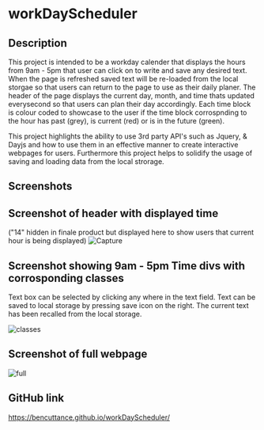 # workDayScheduler

## Description 

This project is intended to be a workday calender that displays the hours from 9am - 5pm that user can click on to write and save any desired text. When the page is refreshed saved text will be re-loaded from the local storgae so that users can return to the page to use as their daily planer. The header of the page displays the current day, month, and time thats updated everysecond so that users can plan their day accordingly. Each time block is colour coded to showcase to the user if the time block corrospnding to the hour has past (grey), is current (red) or is in the future (green).

This project highlights the ability to use 3rd party API's such as Jquery, & Dayjs and how to use them in an effective manner to create interactive webpages for users.
Furthermore this project helps to solidify the usage of saving and loading data from the local strorage. 

## Screenshots

## Screenshot of header with displayed time
("14" hidden in finale product but displayed here to show users that current hour is being displayed)
![Capture](https://user-images.githubusercontent.com/123234427/232262537-7363cf73-3b64-489c-9d6e-ad9c8da38b93.PNG)
## Screenshot showing 9am - 5pm Time divs with corrosponding classes 
Text box can be selected by clicking any where in the text field. Text can be saved to local storage by pressing save icon on the right. The current text has been recalled from the local storage.

![classes](https://user-images.githubusercontent.com/123234427/232262539-e7b247fc-472f-494e-ac86-ed6f731a8f44.PNG)

## Screenshot of full webpage
![full](https://user-images.githubusercontent.com/123234427/232262541-617026f2-d9ab-4b63-8f3e-59d6ef29e7cc.PNG)

## GitHub link

https://bencuttance.github.io/workDayScheduler/ 
